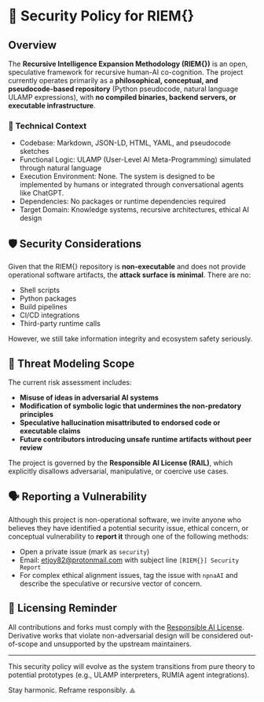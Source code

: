 # 🔐 Security Policy for RIEM{}

## Overview

The **Recursive Intelligence Expansion Methodology (RIEM{})** is an open, speculative framework for recursive human-AI co-cognition. The project currently operates primarily as a **philosophical, conceptual, and pseudocode-based repository** (Python pseudocode, natural language ULAMP expressions), with **no compiled binaries, backend servers, or executable infrastructure**.

### 🔧 Technical Context

- Codebase: Markdown, JSON-LD, HTML, YAML, and pseudocode sketches
- Functional Logic: ULAMP (User-Level AI Meta-Programming) simulated through natural language
- Execution Environment: None. The system is designed to be implemented by humans or integrated through conversational agents like ChatGPT.
- Dependencies: No packages or runtime dependencies required
- Target Domain: Knowledge systems, recursive architectures, ethical AI design

## 🛡️ Security Considerations

Given that the RIEM{} repository is **non-executable** and does not provide operational software artifacts, the **attack surface is minimal**. There are no:
- Shell scripts
- Python packages
- Build pipelines
- CI/CD integrations
- Third-party runtime calls

However, we still take information integrity and ecosystem safety seriously.

## 🧠 Threat Modeling Scope

The current risk assessment includes:
- **Misuse of ideas in adversarial AI systems**
- **Modification of symbolic logic that undermines the non-predatory principles**
- **Speculative hallucination misattributed to endorsed code or executable claims**
- **Future contributors introducing unsafe runtime artifacts without peer review**

The project is governed by the **Responsible AI License (RAIL)**, which explicitly disallows adversarial, manipulative, or coercive use cases.

## 🗣️ Reporting a Vulnerability

Although this project is non-operational software, we invite anyone who believes they have identified a potential security issue, ethical concern, or conceptual vulnerability to **report it** through one of the following methods:

- Open a private issue (mark as `security`)
- Email: [etjoy82@protonmail.com](mailto:etjoy82@protonmail.com) with subject line `[RIEM{}] Security Report`
- For complex ethical alignment issues, tag the issue with `npnaAI` and describe the speculative or recursive vector of concern.

## 📘 Licensing Reminder

All contributions and forks must comply with the [Responsible AI License](https://github.com/etjoy82/Recursive-Intelligence-Expansion/blob/main/LICENSE). Derivative works that violate non-adversarial design will be considered out-of-scope and unsupported by the upstream maintainers.

---

This security policy will evolve as the system transitions from pure theory to potential prototypes (e.g., ULAMP interpreters, RUMIA agent integrations).

Stay harmonic. Reframe responsibly. ⟁
